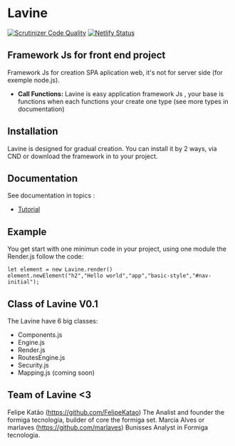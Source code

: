 # Lavine

[![Scrutinizer Code Quality](https://scrutinizer-ci.com/g/formiga-tecnologia/Lavine/badges/quality-score.png?b=master)](https://scrutinizer-ci.com/g/formiga-tecnologia/Lavine/?branch=master)
[![Netlify Status](https://api.netlify.com/api/v1/badges/8018fe7d-1ce3-4070-a4b4-0f3c3ac4fe9c/deploy-status)](https://app.netlify.com/sites/lavine/deploys)

## Framework Js for front end project

Framework Js for creation SPA aplication web, it's not for server side (for exemple node.js).

* **Call Functions:** Lavine is easy application framework Js , your base  is functions when each functions your create one type (see more types in documentation)
  
## Installation

Lavine is designed for gradual creation. You can install it by 2 ways, via CND or download the framework in to your project.

## Documentation

See documentation in topics :

* [Tutorial](https://github.com>)

## Example

You get start with one minimun code in your project, using  one module the Render.js follow the code:

``` .
let element = new Lavine.render()
element.newElement("h2","Hello world","app","basic-style","#nav-initial");

```

## Class of Lavine V0.1

The Lavine have 6 big classes:

* Components.js
* Engine.js
* Render.js
* RoutesEngine.js
* Security.js
* Mapping.js (coming soon)

## Team of Lavine <3

Felipe Katão (https://github.com/FelipeKatao)
The Analist and founder the formiga tecnologia, builder of core the formiga set.
Marcia Alves or marlaves (https://github.com/marlaves)
Bunisses Analyst in Formiga tecnologia.
